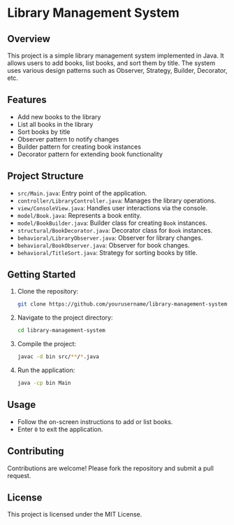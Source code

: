 # Library Management System

## Overview
This project is a simple library management system implemented in Java. It allows users to add books, list books, and sort them by title. The system uses various design patterns such as Observer, Strategy, Builder, Decorator, etc.

## Features
- Add new books to the library
- List all books in the library
- Sort books by title
- Observer pattern to notify changes
- Builder pattern for creating book instances
- Decorator pattern for extending book functionality

## Project Structure
- `src/Main.java`: Entry point of the application.
- `controller/LibraryController.java`: Manages the library operations.
- `view/ConsoleView.java`: Handles user interactions via the console.
- `model/Book.java`: Represents a book entity.
- `model/BookBuilder.java`: Builder class for creating `Book` instances.
- `structural/BookDecorator.java`: Decorator class for `Book` instances.
- `behavioral/LibraryObserver.java`: Observer for library changes.
- `behavioral/BookObserver.java`: Observer for book changes.
- `behavioral/TitleSort.java`: Strategy for sorting books by title.

## Getting Started
1. Clone the repository:
    ```sh
    git clone https://github.com/yourusername/library-management-system.git
    ```
2. Navigate to the project directory:
    ```sh
    cd library-management-system
    ```
3. Compile the project:
    ```sh
    javac -d bin src/**/*.java
    ```
4. Run the application:
    ```sh
    java -cp bin Main
    ```

## Usage
- Follow the on-screen instructions to add or list books.
- Enter `0` to exit the application.

## Contributing
Contributions are welcome! Please fork the repository and submit a pull request.

## License
This project is licensed under the MIT License.

